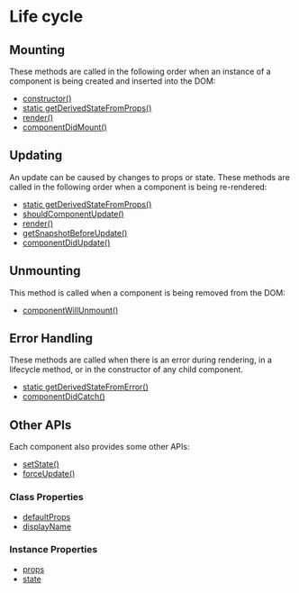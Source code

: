 # Life cycle

## **Mounting**

These methods are called in the following order when an instance of a component is being created and inserted into the DOM:

* [constructor()](https://reactjs.org/docs/react-component.html#constructor)
* [static getDerivedStateFromProps()](https://reactjs.org/docs/react-component.html#static-getderivedstatefromprops)
* [render()](https://reactjs.org/docs/react-component.html#render)
* [componentDidMount()](https://reactjs.org/docs/react-component.html#componentdidmount)

## **Updating**

An update can be caused by changes to props or state. These methods are called in the following order when a component is being re-rendered:

* [static getDerivedStateFromProps()](https://reactjs.org/docs/react-component.html#static-getderivedstatefromprops)
* [shouldComponentUpdate()](https://reactjs.org/docs/react-component.html#shouldcomponentupdate)
* [render()](https://reactjs.org/docs/react-component.html#render)
* [getSnapshotBeforeUpdate()](https://reactjs.org/docs/react-component.html#getsnapshotbeforeupdate)
* [componentDidUpdate()](https://reactjs.org/docs/react-component.html#componentdidupdate)

## **Unmounting**

This method is called when a component is being removed from the DOM:

* [componentWillUnmount()](https://reactjs.org/docs/react-component.html#componentwillunmount)

## **Error Handling**

These methods are called when there is an error during rendering, in a lifecycle method, or in the constructor of any child component.

* [static getDerivedStateFromError()](https://reactjs.org/docs/react-component.html#static-getderivedstatefromerror)
* [componentDidCatch()](https://reactjs.org/docs/react-component.html#componentdidcatch)

## Other APIs

Each component also provides some other APIs:

* [setState()](https://reactjs.org/docs/react-component.html#setstate)
* [forceUpdate()](https://reactjs.org/docs/react-component.html#forceupdate)

### Class Properties

* [defaultProps](https://reactjs.org/docs/react-component.html#defaultprops)
* [displayName](https://reactjs.org/docs/react-component.html#displayname)

### Instance Properties

* [props](https://reactjs.org/docs/react-component.html#props)
* [state](https://reactjs.org/docs/react-component.html#state)
